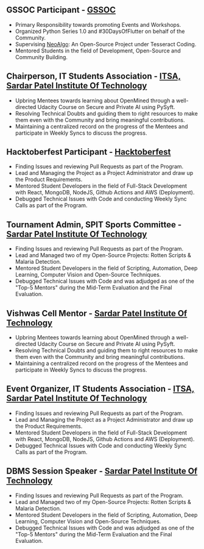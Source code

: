 ## GSSOC Participant - [GSSOC](https://www.gssoc.girlscript.tech/)

- Primary Responsibility towards promoting Events and Workshops.
- Organized Python Series 1.0 and #30DaysOfFlutter on behalf of the Community.
- Supervising [NeoAlgo](https://github.com/TesseractCoding/NeoAlgo): An Open-Source Project under Tesseract Coding.
- Mentored Students in the field of Development, Open-Source and Community Building.

## Chairperson, IT Students Association - [ITSA, Sardar Patel Institute Of Technology](https://www.itsa.spit.ac.in/)

- Upbring Mentees towards learning about OpenMined through a well-directed Udacity Course on Secure and Private AI using PySyft.
- Resolving Technical Doubts and guiding them to right resources to make them even with the Community and bring meaningful contributions.
- Maintaining a centralized record on the progress of the Mentees and participate in Weekly Syncs to discuss the progress.

## Hacktoberfest Participant - [Hacktoberfest](https://hacktoberfest.digitalocean.com/)

- Finding Issues and reviewing Pull Requests as part of the Program.
- Lead and Managing the Project as a Project Administrator and draw up the Product Requirements.
- Mentored Student Developers in the field of Full-Stack Development with React, MongoDB, NodeJS, Github Actions and AWS (Deployment).
- Debugged Technical Issues with Code and conducting Weekly Sync Calls as part of the Program.

## Tournament Admin, SPIT Sports Committee - [Sardar Patel Institute Of Technology](https://sports.spit.ac.in/)

- Finding Issues and reviewing Pull Requests as part of the Program.
- Lead and Managed two of my Open-Source Projects: Rotten Scripts & Malaria Detection.
- Mentored Student Developers in the field of Scripting, Automation, Deep Learning, Computer Vision and Open-Source Techniques.
- Debugged Technical Issues with Code and was adjudged as one of the "Top-5 Mentors" during the Mid-Term Evaluation and the Final Evaluation.

## Vishwas Cell Mentor - [Sardar Patel Institute Of Technology](https://www.spit.ac.in/about/committees/)

- Upbring Mentees towards learning about OpenMined through a well-directed Udacity Course on Secure and Private AI using PySyft.
- Resolving Technical Doubts and guiding them to right resources to make them even with the Community and bring meaningful contributions.
- Maintaining a centralized record on the progress of the Mentees and participate in Weekly Syncs to discuss the progress.

## Event Organizer, IT Students Association - [ITSA, Sardar Patel Institute Of Technology](https://www.itsa.spit.ac.in/)

- Finding Issues and reviewing Pull Requests as part of the Program.
- Lead and Managing the Project as a Project Administrator and draw up the Product Requirements.
- Mentored Student Developers in the field of Full-Stack Development with React, MongoDB, NodeJS, Github Actions and AWS (Deployment).
- Debugged Technical Issues with Code and conducting Weekly Sync Calls as part of the Program.

## DBMS Session Speaker - [Sardar Patel Institute Of Technology](https://www.spit.ac.in/)

- Finding Issues and reviewing Pull Requests as part of the Program.
- Lead and Managed two of my Open-Source Projects: Rotten Scripts & Malaria Detection.
- Mentored Student Developers in the field of Scripting, Automation, Deep Learning, Computer Vision and Open-Source Techniques.
- Debugged Technical Issues with Code and was adjudged as one of the "Top-5 Mentors" during the Mid-Term Evaluation and the Final Evaluation.
